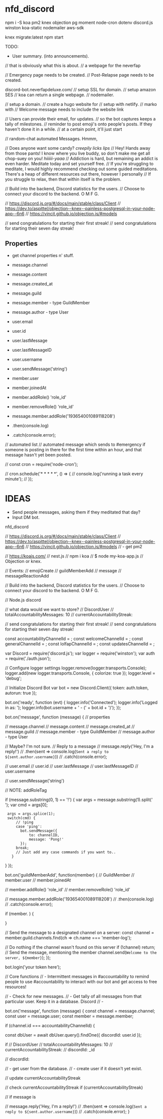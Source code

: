 # nfd_discord

npm i -S koa pm2 knex objection pg moment node-cron dotenv discord.js winston koa-static nodemailer aws-sdk

knex migrate:latest
npm start

TODO:
- User summary. (into announcements). 


// that is obviously what this is about.
   // a webpage for the neverfap

   // Emergency page needs to be created.
   // Post-Relapse page needs to be created.
   
   discord-bot.neverfapdeluxe.com/
   // setup SSL for domain.
   // setup amazon SES
   // koa can return a single webpage.
   // nodemailer.

   // setup a domain.
   // create a hugo website for
   // setup with netlify.
   // marko with
   // Welcome message needs to include the website link

   // Users can provide their email, for updates.
   // so the bot captures keeps a tally of milestones.
   // reminder to post emoji's onto people's posts. If they haven't done it in a while.
   // at a certain point, it'll just start

   // random-chat automated Messages. Hmmm,

   // Does anyone want some candy? *creepily licks lips*
   // Hey! Hands away from those pants! I know where you live buddy, so don't make me get all chop-suey on you! *hiiiiii-yaaa*
   // Addiction is hard, but remaining an addict is even harder. Meditate today and set yourself free.
   // If you're struggling to meditate, I would highly recommend checking out some guided meditations. There's a heap of different resources out there, however I personally
   // If you struggle to relax, then that within itself is the problem.



// Build into the backend, Discord statistics for the users.
// Choose to connect your discord to the backend. O M F G.

// https://discord.js.org/#/docs/main/stable/class/Client
// https://dev.to/aspittel/objection--knex--painless-postgresql-in-your-node-app--6n6
// https://vincit.github.io/objection.js/#models

// send congratulations for starting their first streak!
// send congratulations for starting their seven day streak!

## Properties 

- get channel properties n' stuff. 


- message.channel
- message.content
- message.created_at
- message.guild
- message.member - type GuildMember
- message.author - type User

- user.email
- user.id
- user.lastMessage
- user.lastMessageID
- user.username

- user.sendMessage('string')

- member.user
- member.joinedAt

- member.addRole() 'role_id'
- member.removeRole() 'role_id'

- message.member.addRole('193654001089118208')
- .then(console.log)
- .catch(console.error);

// automated list
// automated message which sends to #emergency if someone is posting in there for the first time within an hour, and that message hasn't yet been posted.


// const cron = require('node-cron');

// cron.schedule('* * * * *', () => {
//   console.log('running a task every minute');
// });




# IDEAS

- Send people messages, asking them if they meditated that day?
- Input DM bot.




nfd_discord

// https://discord.js.org/#/docs/main/stable/class/Client
// https://dev.to/aspittel/objection--knex--painless-postgresql-in-your-node-app--6n6
// https://vincit.github.io/objection.js/#models
// - get pm2

// https://koajs.com/
// nest.js
// npm i koa
// $ node my-koa-app.js
// Objection or knex.

// Events:
// emojiCreate
// guildMemberAdd
// message
// messageReactionAdd

// Build into the backend, Discord statistics for the users.
// Choose to connect your discord to the backend. O M F G.

// Node.js discord

// what data would we want to store?
// DiscordUser
// totalAccountabilityMessages: 10
// currentAccountabilityStreak:

// send congratulations for starting their first streak!
// send congratulations for starting their seven day streak!



const accountabilityChannelId = ;
const welcomeChannelId = ;
const generalChannelId = ;
const lolfapChannelId = ;
const updatesChannelId = ;

var Discord = require('discord.js');
var logger = require('winston');
var auth = require('./auth.json');

// Configure logger settings
logger.remove(logger.transports.Console);
logger.add(new logger.transports.Console, {
   colorize: true
});
logger.level = 'debug';

// Initialize Discord Bot
var bot = new Discord.Client({
  token: auth.token,
  autorun: true
});

bot.on('ready', function (evt) {
   logger.info('Connected');
   logger.info('Logged in as: ');
   logger.info(bot.username + ' - (' + bot.id + ')');
});

bot.on('message', function (message) {
 // properties

 // message.channel
 // message.content
 // message.created_at
 // message.guild
 // message.member - type GuildMember
 // message.author - type User


 // Maybe? I'm not sure.
 // Reply to a message
// message.reply('Hey, I\'m a reply!')
// .then(sent => console.log(`Sent a reply to ${sent.author.username}`))
// .catch(console.error);


 // user.email
 // user.id
 // user.lastMessage
 // user.lastMessageID
 // user.username

 // user.sendMessage('string')


 // NOTE: addRoleTag


 if (message.substring(0, 1) == '!') {
     var args = message.substring(1).split(' ');
     var cmd = args[0];

     args = args.splice(1);
     switch(cmd) {
         // !ping
         case 'ping':
           bot.sendMessage({
               to: channelID,
               message: 'Pong!'
           });
         break;
         // Just add any case commands if you want to..
       }
   }
});

bot.on('guildMemberAdd', function(member) { // GuildMember
 // member.user
 // member.joinedAt

 // member.addRole() 'role_id'
 // member.removeRole() 'role_id'

 // message.member.addRole('193654001089118208')
 // .then(console.log)
 // .catch(console.error);

 if (member. ) {

 }


 // Send the message to a designated channel on a server:
 const channel = member.guild.channels.find(ch => ch.name === 'member-log');

 // Do nothing if the channel wasn't found on this server
 if (!channel) return;
 // Send the message, mentioning the member
 channel.send(`Welcome to the server, ${member}`);
});

bot.login('your token here');



// Core functions
// - Intermittent messages in #accountability to remind people to use #accountability to interact with our bot and get access to free resources!

// - Check for new messages.
//   - Get tally of all messages from that particular user. Keep it in a database. Discord
//   -






 bot.on('message', function (message) {
 const channel = message.channel;
 const user = message.user;
 const member = message.member;

 if (channel.id === accountabilityChannelId) {

   const dbUser = await dbUser.query().findOne({ discordId: user.id });

   if
   // DiscordUser
   // totalAccountabilityMessages: 10
   // currentAccountabilityStreak:
   // discordId: _id

   // discordId:

   // - get user from the database.
   // - create user if it doesn't yet exist.

   // update currentAccountabilityStreak

   // check currentAccountabilityStreak
   if (currentAccountabilityStreak)

   // if message is

   // message.reply('Hey, I\'m a reply!')
   //   .then(sent => console.log(`Sent a reply to ${sent.author.username}`))
   //   .catch(console.error);
 }





